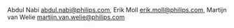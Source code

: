 Abdul Nabi <abdul.nabi@philips.com>, Erik Moll <erik.moll@philips.com>, Martijn van Welie <martijn.van.welie@philips.com>
